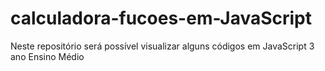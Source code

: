 # calculadora-fucoes-em-JavaScript
Neste repositório será possível visualizar alguns códigos em JavaScript 3 ano Ensino Médio
